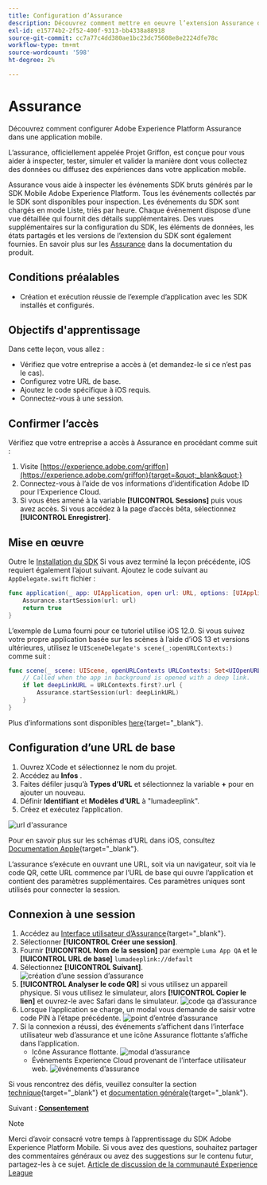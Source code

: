 ```yaml
---
title: Configuration d’Assurance
description: Découvrez comment mettre en oeuvre l’extension Assurance dans une application mobile.
exl-id: e15774b2-2f52-400f-9313-bb4338a88918
source-git-commit: cc7a77c4dd380ae1bc23dc75608e8e2224dfe78c
workflow-type: tm+mt
source-wordcount: '598'
ht-degree: 2%

---
```


# Assurance

Découvrez comment configurer Adobe Experience Platform Assurance dans une application mobile.

L’assurance, officiellement appelée Projet Griffon, est conçue pour vous aider à inspecter, tester, simuler et valider la manière dont vous collectez des données ou diffusez des expériences dans votre application mobile.

Assurance vous aide à inspecter les événements SDK bruts générés par le SDK Mobile Adobe Experience Platform. Tous les événements collectés par le SDK sont disponibles pour inspection. Les événements du SDK sont chargés en mode Liste, triés par heure. Chaque événement dispose d’une vue détaillée qui fournit des détails supplémentaires. Des vues supplémentaires sur la configuration du SDK, les éléments de données, les états partagés et les versions de l’extension du SDK sont également fournies. En savoir plus sur les [Assurance](https://aep-sdks.gitbook.io/docs/foundation-extensions/adobe-experience-platform-assurance) dans la documentation du produit.


## Conditions préalables

* Création et exécution réussie de l’exemple d’application avec les SDK installés et configurés.

## Objectifs d&#39;apprentissage

Dans cette leçon, vous allez :

* Vérifiez que votre entreprise a accès à (et demandez-le si ce n’est pas le cas).
* Configurez votre URL de base.
* Ajoutez le code spécifique à iOS requis.
* Connectez-vous à une session.

## Confirmer l’accès

Vérifiez que votre entreprise a accès à Assurance en procédant comme suit :

1. Visite [https://experience.adobe.com/griffon](https://experience.adobe.com/griffon){target=&quot;_blank&quot;}
1. Connectez-vous à l’aide de vos informations d’identification Adobe ID pour l’Experience Cloud.
1. Si vous êtes amené à la variable **[!UICONTROL Sessions]** puis vous avez accès. Si vous accédez à la page d’accès bêta, sélectionnez **[!UICONTROL Enregistrer]**.

## Mise en œuvre

Outre le [Installation du SDK](install-sdks.md) Si vous avez terminé la leçon précédente, iOS requiert également l’ajout suivant. Ajoutez le code suivant au `AppDelegate.swift` fichier :

```swift
func application(_ app: UIApplication, open url: URL, options: [UIApplication.OpenURLOptionsKey: Any] = [:]) -> Bool {
    Assurance.startSession(url: url)
    return true
}
```

L’exemple de Luma fourni pour ce tutoriel utilise iOS 12.0. Si vous suivez votre propre application basée sur les scènes à l’aide d’iOS 13 et versions ultérieures, utilisez le `UISceneDelegate's scene(_:openURLContexts:)` comme suit :

```swift
func scene(_ scene: UIScene, openURLContexts URLContexts: Set<UIOpenURLContext>) {
    // Called when the app in background is opened with a deep link.
    if let deepLinkURL = URLContexts.first?.url {
        Assurance.startSession(url: deepLinkURL)
    }
}
```

Plus d’informations sont disponibles [here](https://aep-sdks.gitbook.io/docs/foundation-extensions/adobe-experience-platform-assurance#implement-aep-assurance-session-start-apis-ios-only){target=&quot;_blank&quot;}.

## Configuration d’une URL de base

1. Ouvrez XCode et sélectionnez le nom du projet.
1. Accédez au **Infos** .
1. Faites défiler jusqu’à **Types d’URL** et sélectionnez la variable **+** pour en ajouter un nouveau.
1. Définir **Identifiant** et **Modèles d’URL** à &quot;lumadeeplink&quot;.
1. Créez et exécutez l’application.

![url d&#39;assurance](assets/mobile-assurance-url-type.png)

Pour en savoir plus sur les schémas d’URL dans iOS, consultez [Documentation Apple](https://developer.apple.com/documentation/xcode/defining-a-custom-url-scheme-for-your-app){target=&quot;_blank&quot;}.

L’assurance s’exécute en ouvrant une URL, soit via un navigateur, soit via le code QR, cette URL commence par l’URL de base qui ouvre l’application et contient des paramètres supplémentaires. Ces paramètres uniques sont utilisés pour connecter la session.

## Connexion à une session

1. Accédez au [Interface utilisateur d’Assurance](https://experience.adobe.com/griffon){target=&quot;_blank&quot;}.
1. Sélectionner **[!UICONTROL Créer une session]**.
1. Fournir **[!UICONTROL Nom de la session]** par exemple `Luma App QA` et le **[!UICONTROL URL de base]** `lumadeeplink://default`
1. Sélectionnez **[!UICONTROL Suivant]**.
   ![création d’une session d’assurance](assets/mobile-assurance-create-session.png)
1. **[!UICONTROL Analyser le code QR]** si vous utilisez un appareil physique. Si vous utilisez le simulateur, alors **[!UICONTROL Copier le lien]** et ouvrez-le avec Safari dans le simulateur.
   ![code qa d’assurance](assets/mobile-assurance-qr-code.png)
1. Lorsque l’application se charge, un modal vous demande de saisir votre code PIN à l’étape précédente.
   ![point d’entrée d’assurance](assets/mobile-assurance-enter-pin.png)
1. Si la connexion a réussi, des événements s’affichent dans l’interface utilisateur web d’assurance et une icône Assurance flottante s’affiche dans l’application.
   * Icône Assurance flottante.
      ![modal d’assurance](assets/mobile-assurance-modal.png)
   * Événements Experience Cloud provenant de l’interface utilisateur web.
      ![événements d’assurance](assets/mobile-assurance-events.png)

Si vous rencontrez des défis, veuillez consulter la section [technique](https://aep-sdks.gitbook.io/docs/foundation-extensions/adobe-experience-platform-assurance){target=&quot;_blank&quot;} et [documentation générale](https://aep-sdks.gitbook.io/docs/beta/project-griffon){target=&quot;_blank&quot;}.

Suivant : **[Consentement](consent.md)**

>[!NOTE]
>
>Merci d’avoir consacré votre temps à l’apprentissage du SDK Adobe Experience Platform Mobile. Si vous avez des questions, souhaitez partager des commentaires généraux ou avez des suggestions sur le contenu futur, partagez-les à ce sujet. [Article de discussion de la communauté Experience League](https://experienceleaguecommunities.adobe.com/t5/adobe-experience-platform-launch/tutorial-discussion-implement-adobe-experience-cloud-in-mobile/td-p/443796)